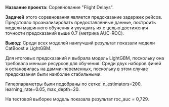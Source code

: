 **Название проекта:** Соревнование "Flight Delays".

**Задачей** этого соревнования является предсказание задержек рейсов. Предстояло проанализировать предоставленные данные, построить модели машинного обучения и улучшить их с целью достижения точности предсказаний выше 0.7 (метрика AUC-ROC).

**Вывод:**
Среди всех моделей наилучший результат показали модели CatBoost и LightGBM.

Для итоговых предсказаний я выбрала модель LightGBM, поскольку она требовала меньше ресурсов для обучения. Среди двух наборов фичей я остановилась на дамми-переменных, поскольку в этом случае предсказания были наиболее стабильными.

Гиперпараметры были подобраны по сетке: n_estimators=200, learning_rate=0.05, max_depth=20.

На тестовой выборке модель показала результат roc_auc = 0,729.
